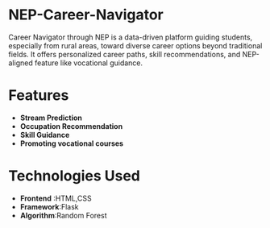 # NEP-Career-Navigator
Career Navigator through NEP is a data-driven platform guiding students, especially from rural areas, toward diverse career options beyond traditional fields. It offers personalized career paths, skill recommendations, and NEP-aligned feature like vocational guidance.

# Features
- **Stream Prediction**
- **Occupation Recommendation**
- **Skill Guidance**
- **Promoting vocational courses**

# Technologies Used
- **Frontend** :HTML,CSS
- **Framework**:Flask
- **Algorithm**:Random Forest
